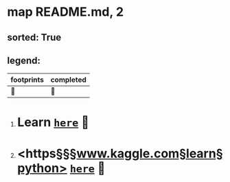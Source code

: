 # map README.md, 2

## sorted: True


## legend:

| footprints | completed | 
|---|---|
| :footprints: | :green_heart: |




1. # Learn [`here`](./https§§§www.kaggle.com§learn/readme.md) :footprints:
1. # <https§§§www.kaggle.com§learn§python> [`here`](./https§§§www.kaggle.com§learn§python/readme.md) :green_heart:

